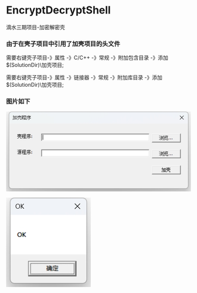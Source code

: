 # EncryptDecryptShell
滴水三期项目-加密解密壳

### 由于在壳子项目中引用了加壳项目的头文件
需要右键壳子项目-》属性 -》C/C++ -》常规 -》附加包含目录 -》添加 $(SolutionDir)\\加壳项目;

需要右键壳子项目-》属性 -》链接器 -》常规 -》附加库目录 -》添加 $(SolutionDir)\\加壳项目;

### 图片如下

![image](images/shell.png)

![image](images/src.png)